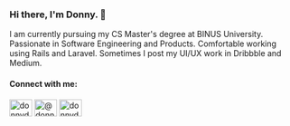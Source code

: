 <h3>Hi there, I'm Donny. 👋</h3>

<p>I am currently pursuing my CS Master's degree at BINUS University. Passionate in Software Engineering and Products. Comfortable working using Rails and Laravel. Sometimes I post my UI/UX work in Dribbble and Medium.</p>

<h4 align="left">Connect with me:</h4>
<p align="left">
<a href="https://dribbble.com/donnydevanda" target="blank"><img align="center" src="https://raw.githubusercontent.com/rahuldkjain/github-profile-readme-generator/master/src/images/icons/Social/dribbble.svg" alt="donnydevanda" height="30" width="40" /></a>
<a href="https://medium.com/@donnydevanda" target="blank"><img align="center" src="https://raw.githubusercontent.com/rahuldkjain/github-profile-readme-generator/master/src/images/icons/Social/medium.svg" alt="@donnydevanda" height="30" width="40" /></a>
<a href="https://linkedin.com/in/donnydevanda" target="blank"><img align="center" src="https://raw.githubusercontent.com/rahuldkjain/github-profile-readme-generator/master/src/images/icons/Social/linked-in-alt.svg" alt="donnydevanda" height="30" width="40" /></a>
</p>
